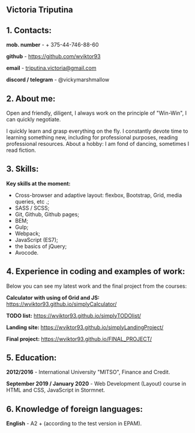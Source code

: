 ## Victoria Triputina

## 1. Contacts:
**mob. number** - + 375-44-746-88-60

**github** - https://github.com/wviktor93

**email** - triputina.victoria@gmail.com

**discord / telegram** - @vickymarshmallow

## 2. About me:
Open and friendly, diligent, I always work on the principle of "Win-Win", I can quickly negotiate.

I quickly learn and grasp everything on the fly. I constantly devote time to learning something new, including for professional purposes, reading professional resources.
About a hobby: I am fond of dancing, sometimes I read fiction.

## 3. Skills:
**Key skills at the moment:**
- Cross-browser and adaptive layout: flexbox, Bootstrap, Grid, media queries, etc .;
- SASS / SCSS;
- Git, Github, Github pages;
- BEM;
- Gulp;
- Webpack;
- JavaScript (ES7);
- the basics of jQuery;
- Avocode.

## 4. Experience in coding and examples of work:
Below you can see my latest work and the final project from the courses:

**Calculator with using of Grid and JS:** https://wviktor93.github.io/simplyCalculator/

**TODO list:** https://wviktor93.github.io/simplyTODOlist/

**Landing site:** https://wviktor93.github.io/simplyLandingProject/

**Final project:** https://wviktor93.github.io/FINAL_PROJECT/

## 5. Education:
**2012/2016** - International University "MITSO", Finance and Credit.

**September 2019 / January 2020** - Web Development (Layout) course in HTML and CSS, JavaScript in Stormnet.

## 6. Knowledge of foreign languages:
**English** - A2 + (according to the test version in EPAM).